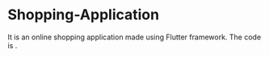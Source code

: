 # Shopping-Application
It is an online shopping application made using Flutter framework. The code is . 
